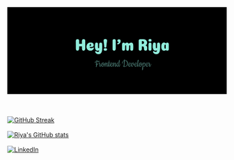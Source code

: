 <div align="center">
  <img src="./gh-header.png" height="200px" width="600px">
</div>
</br></br>
  
  [![GitHub Streak](https://github-readme-streak-stats.herokuapp.com?user=riyasavant&theme=dark&hide_border=true)](https://git.io/streak-stats)
  </br></br>
  [![Riya's GitHub stats](https://github-readme-stats.vercel.app/api?username=riyasavant&show_icons=true&theme=dark&hide_border=true)](https://github.com/anuraghazra/github-readme-stats)
  </br></br>
  <a href="https://www.linkedin.com/in/riya-savant" target="_blank"><img src="https://img.shields.io/badge/LinkedIn-%230077B5.svg?&style=flat-square&logo=linkedin&logoColor=white"   alt="LinkedIn"></a>
</div>
